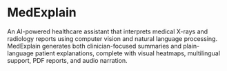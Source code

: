 # MedExplain
An AI-powered healthcare assistant that interprets medical X-rays and radiology reports using computer vision and natural language processing. MedExplain generates both clinician-focused summaries and plain-language patient explanations, complete with visual heatmaps, multilingual support, PDF reports, and audio narration.
